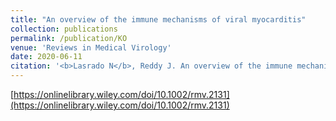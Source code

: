 ```yaml
---
title: "An overview of the immune mechanisms of viral myocarditis"
collection: publications
permalink: /publication/KO
venue: 'Reviews in Medical Virology'
date: 2020-06-11
citation: '<b>Lasrado N</b>, Reddy J. An overview of the immune mechanisms of viral myocarditis. Rev Med Virol. 2020;e2131. [https://onlinelibrary.wiley.com/doi/10.1002/rmv.2131] (https://onlinelibrary.wiley.com/doi/10.1002/rmv.2131)'
---
```




[https://onlinelibrary.wiley.com/doi/10.1002/rmv.2131](https://onlinelibrary.wiley.com/doi/10.1002/rmv.2131)
